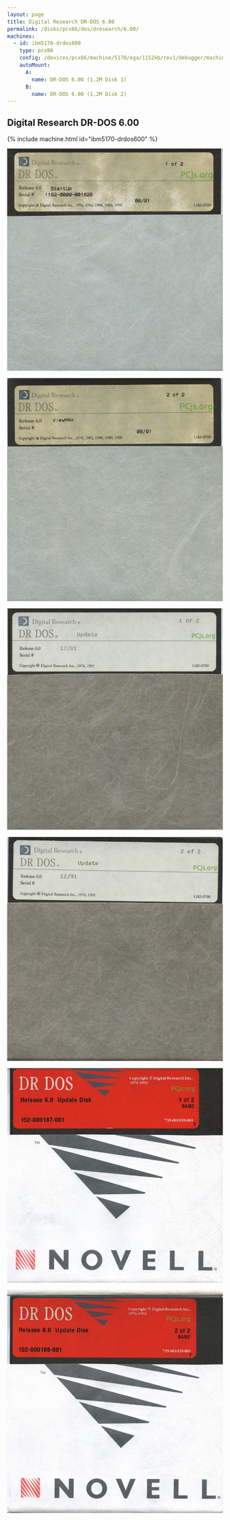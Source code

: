 ```yaml
---
layout: page
title: Digital Research DR-DOS 6.00
permalink: /disks/pcx86/dos/dresearch/6.00/
machines:
  - id: ibm5170-drdos600
    type: pcx86
    config: /devices/pcx86/machine/5170/ega/1152kb/rev1/debugger/machine.xml
    autoMount:
      A:
        name: DR-DOS 6.00 (1.2M Disk 1)
      B:
        name: DR-DOS 6.00 (1.2M Disk 2)
---
```


Digital Research DR-DOS 6.00
----------------------------

{% include machine.html id="ibm5170-drdos600" %}

![DR-DOS 6.00 StartUp Disk](DRDOS-600-STARTUP.jpg)

![DR-DOS 6.00 ViewMAX Disk](DRDOS-600-VIEWMAX.jpg)

![DR-DOS 6.00 1991 Update Disk 1](DRDOS-600-1991-UPDATE1.jpg)

![DR-DOS 6.00 1991 Update Disk 2](DRDOS-600-1991-UPDATE2.jpg)

![DR-DOS 6.00 1992 Update Disk 1](DRDOS-600-1992-UPDATE1.jpg)

![DR-DOS 6.00 1992 Update Disk 2](DRDOS-600-1992-UPDATE2.jpg)

